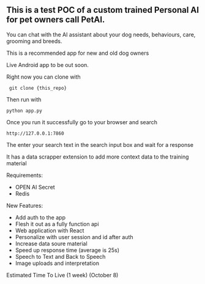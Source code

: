 ## This is a test POC of a custom trained Personal AI for pet owners call PetAI.

You can chat with the AI assistant about your dog needs, behaviours, care, grooming and breeds.

This is a recommended app for new and old dog owners

Live Android app to be out soon.

Right now you can clone with

` git clone {this_repo}`

Then run with

`python app.py`

Once you run it successfully go to your browser and search

`http://127.0.0.1:7860`

The enter your search text in the search input box and wait for a response

It has a data scrapper extension to add more context data to the training material

Requirements:

- OPEN AI Secret
- Redis

New Features:

- Add auth to the app
- Flesh it out as a fully function api
- Web application with React
- Personalize with user session and id after auth
- Increase data soure material
- Speed up response time (average is 25s)
- Speech to Text and Back to Speech
- Image uploads and interpretation

Estimated Time To Live (1 week) (October 8)
